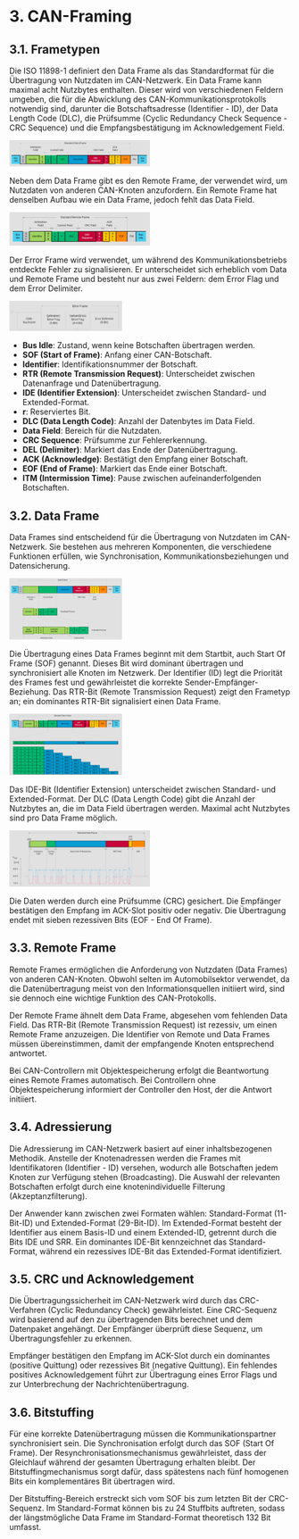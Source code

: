 
# 3. CAN-Framing

## 3.1. Frametypen

Die ISO 11898-1 definiert den Data Frame als das Standardformat für die Übertragung von Nutzdaten im CAN-Netzwerk. Ein Data Frame kann maximal acht Nutzbytes enthalten. Dieser wird von verschiedenen Feldern umgeben, die für die Abwicklung des CAN-Kommunikationsprotokolls notwendig sind, darunter die Botschaftsadresse (Identifier - ID), der Data Length Code (DLC), die Prüfsumme (Cyclic Redundancy Check Sequence - CRC Sequence) und die Empfangsbestätigung im Acknowledgement Field.

<img src="image/README/1712276187445.png" alt="Data Frame Aufbau" style="max-width:50%;" />

Neben dem Data Frame gibt es den Remote Frame, der verwendet wird, um Nutzdaten von anderen CAN-Knoten anzufordern. Ein Remote Frame hat denselben Aufbau wie ein Data Frame, jedoch fehlt das Data Field.

<img src="image/README/1712276204782.png" alt="Remote Frame Aufbau" style="max-width:50%;" />

Der Error Frame wird verwendet, um während des Kommunikationsbetriebs entdeckte Fehler zu signalisieren. Er unterscheidet sich erheblich vom Data und Remote Frame und besteht nur aus zwei Feldern: dem Error Flag und dem Error Delimiter.

<img src="image/README/1712276232272.png" alt="Error Frame Aufbau" style="max-width:40%;" />

- **Bus Idle**: Zustand, wenn keine Botschaften übertragen werden.
- **SOF (Start of Frame)**: Anfang einer CAN-Botschaft.
- **Identifier**: Identifikationsnummer der Botschaft.
- **RTR (Remote Transmission Request)**: Unterscheidet zwischen Datenanfrage und Datenübertragung.
- **IDE (Identifier Extension)**: Unterscheidet zwischen Standard- und Extended-Format.
- **r**: Reserviertes Bit.
- **DLC (Data Length Code)**: Anzahl der Datenbytes im Data Field.
- **Data Field**: Bereich für die Nutzdaten.
- **CRC Sequence**: Prüfsumme zur Fehlererkennung.
- **DEL (Delimiter)**: Markiert das Ende der Datenübertragung.
- **ACK (Acknowledge)**: Bestätigt den Empfang einer Botschaft.
- **EOF (End of Frame)**: Markiert das Ende einer Botschaft.
- **ITM (Intermission Time)**: Pause zwischen aufeinanderfolgenden Botschaften.

## 3.2. Data Frame

Data Frames sind entscheidend für die Übertragung von Nutzdaten im CAN-Netzwerk. Sie bestehen aus mehreren Komponenten, die verschiedene Funktionen erfüllen, wie Synchronisation, Kommunikationsbeziehungen und Datensicherung.

<img src="image/README/1712276346227.png" alt="Data Frame Synchronisation" style="max-width:40%;" />

Die Übertragung eines Data Frames beginnt mit dem Startbit, auch Start Of Frame (SOF) genannt. Dieses Bit wird dominant übertragen und synchronisiert alle Knoten im Netzwerk. Der Identifier (ID) legt die Priorität des Frames fest und gewährleistet die korrekte Sender-Empfänger-Beziehung. Das RTR-Bit (Remote Transmission Request) zeigt den Frametyp an; ein dominantes RTR-Bit signalisiert einen Data Frame.

<img src="image/README/1712276365231.png" alt="Data Frame Identifier" style="max-width:40%;" />

Das IDE-Bit (Identifier Extension) unterscheidet zwischen Standard- und Extended-Format. Der DLC (Data Length Code) gibt die Anzahl der Nutzbytes an, die im Data Field übertragen werden. Maximal acht Nutzbytes sind pro Data Frame möglich.

<img src="image/README/1712276396634.png" alt="Data Frame Identifier Extension" style="max-width:50%;" />

Die Daten werden durch eine Prüfsumme (CRC) gesichert. Die Empfänger bestätigen den Empfang im ACK-Slot positiv oder negativ. Die Übertragung endet mit sieben rezessiven Bits (EOF - End Of Frame).

## 3.3. Remote Frame

Remote Frames ermöglichen die Anforderung von Nutzdaten (Data Frames) von anderen CAN-Knoten. Obwohl selten im Automobilsektor verwendet, da die Datenübertragung meist von den Informationsquellen initiiert wird, sind sie dennoch eine wichtige Funktion des CAN-Protokolls.

Der Remote Frame ähnelt dem Data Frame, abgesehen vom fehlenden Data Field. Das RTR-Bit (Remote Transmission Request) ist rezessiv, um einen Remote Frame anzuzeigen. Die Identifier von Remote und Data Frames müssen übereinstimmen, damit der empfangende Knoten entsprechend antwortet.

Bei CAN-Controllern mit Objektespeicherung erfolgt die Beantwortung eines Remote Frames automatisch. Bei Controllern ohne Objektespeicherung informiert der Controller den Host, der die Antwort initiiert.

## 3.4. Adressierung

Die Adressierung im CAN-Netzwerk basiert auf einer inhaltsbezogenen Methodik. Anstelle der Knotenadressen werden die Frames mit Identifikatoren (Identifier - ID) versehen, wodurch alle Botschaften jedem Knoten zur Verfügung stehen (Broadcasting). Die Auswahl der relevanten Botschaften erfolgt durch eine knotenindividuelle Filterung (Akzeptanzfilterung).

Der Anwender kann zwischen zwei Formaten wählen: Standard-Format (11-Bit-ID) und Extended-Format (29-Bit-ID). Im Extended-Format besteht der Identifier aus einem Basis-ID und einem Extended-ID, getrennt durch die Bits IDE und SRR. Ein dominantes IDE-Bit kennzeichnet das Standard-Format, während ein rezessives IDE-Bit das Extended-Format identifiziert.

## 3.5. CRC und Acknowledgement

Die Übertragungssicherheit im CAN-Netzwerk wird durch das CRC-Verfahren (Cyclic Redundancy Check) gewährleistet. Eine CRC-Sequenz wird basierend auf den zu übertragenden Bits berechnet und dem Datenpaket angehängt. Der Empfänger überprüft diese Sequenz, um Übertragungsfehler zu erkennen.

Empfänger bestätigen den Empfang im ACK-Slot durch ein dominantes (positive Quittung) oder rezessives Bit (negative Quittung). Ein fehlendes positives Acknowledgement führt zur Übertragung eines Error Flags und zur Unterbrechung der Nachrichtenübertragung.

## 3.6. Bitstuffing

Für eine korrekte Datenübertragung müssen die Kommunikationspartner synchronisiert sein. Die Synchronisation erfolgt durch das SOF (Start Of Frame). Der Resynchronisationsmechanismus gewährleistet, dass der Gleichlauf während der gesamten Übertragung erhalten bleibt. Der Bitstuffingmechanismus sorgt dafür, dass spätestens nach fünf homogenen Bits ein komplementäres Bit übertragen wird.

Der Bitstuffing-Bereich erstreckt sich vom SOF bis zum letzten Bit der CRC-Sequenz. Im Standard-Format können bis zu 24 Stuffbits auftreten, sodass der längstmögliche Data Frame im Standard-Format theoretisch 132 Bit umfasst.
